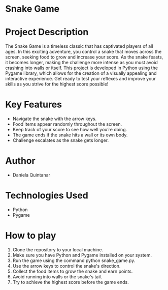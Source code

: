 # Snake Game
# Project Description
The Snake Game is a timeless classic that has captivated players of all ages. In this exciting adventure, you control a snake that moves across the screen, seeking food to grow and increase your score. As the snake feasts, it becomes longer, making the challenge more intense as you must avoid crashing into walls or itself. This project is developed in Python using the Pygame library, which allows for the creation of a visually appealing and interactive experience. Get ready to test your reflexes and improve your skills as you strive for the highest score possible!

# Key Features
* Navigate the snake with the arrow keys.
* Food items appear randomly throughout the screen.
* Keep track of your score to see how well you’re doing.
* The game ends if the snake hits a wall or its own body.
* Challenge escalates as the snake gets longer.

# Author
* Daniela Quintanar

# Technologies Used 
* Python
* Pygame

# How to play
1. Clone the repository to your local machine.
2. Make sure you have Python and Pygame installed on your system.
3. Run the game using the command python snake_game.py.
4. Use the arrow keys to control the snake's direction.
5. Collect the food items to grow the snake and earn points.
6. Avoid running into walls or the snake's tail.
7. Try to achieve the highest score before the game ends.










